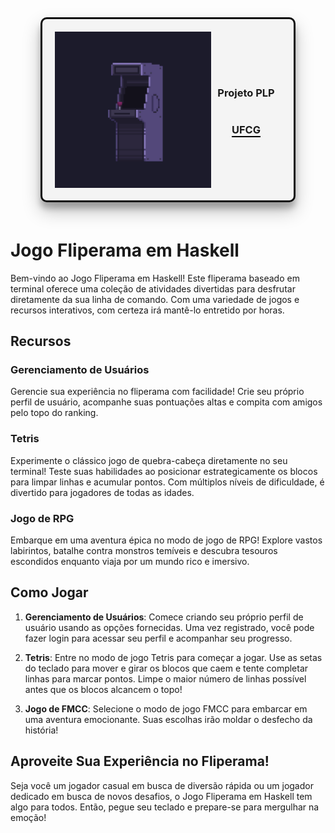 <div style="width: 100%; display: flex; align-items: center; justify-content: center; margin-bottom: 60px">
    <div style="display: flex; align-items: center; justify-content: space-evenly; border: 3px solid #0f0f0f; padding: 20px; box-shadow: rgba(0, 0, 0, 0.25) 0px 14px 28px, rgba(0, 0, 0, 0.22) 0px 10px 10px; border-radius: 10px; max-width: 600px; background-color: #f4f4f4; min-width:320px">
        <img src="./assets/arcade.gif" alt="arcade" width="250" />
        <div style="margin: 10px; display: flex; align-items: center; jusfity-content: center; flex-direction: column;">
            <h3 >Projeto PLP</h3>
            <h3 style="border-bottom: 2px solid black">UFCG</h3>
        </div>
    </div>
</div>

# Jogo Fliperama em Haskell

Bem-vindo ao Jogo Fliperama em Haskell! Este fliperama baseado em terminal oferece uma coleção de atividades divertidas para desfrutar diretamente da sua linha de comando. Com uma variedade de jogos e recursos interativos, com certeza irá mantê-lo entretido por horas.

## Recursos

### Gerenciamento de Usuários
Gerencie sua experiência no fliperama com facilidade! Crie seu próprio perfil de usuário, acompanhe suas pontuações altas e compita com amigos pelo topo do ranking.

### Tetris
Experimente o clássico jogo de quebra-cabeça diretamente no seu terminal! Teste suas habilidades ao posicionar estrategicamente os blocos para limpar linhas e acumular pontos. Com múltiplos níveis de dificuldade, é divertido para jogadores de todas as idades.

### Jogo de RPG
Embarque em uma aventura épica no modo de jogo de RPG! Explore vastos labirintos, batalhe contra monstros temíveis e descubra tesouros escondidos enquanto viaja por um mundo rico e imersivo.

## Como Jogar

1. **Gerenciamento de Usuários**: Comece criando seu próprio perfil de usuário usando as opções fornecidas. Uma vez registrado, você pode fazer login para acessar seu perfil e acompanhar seu progresso.

2. **Tetris**: Entre no modo de jogo Tetris para começar a jogar. Use as setas do teclado para mover e girar os blocos que caem e tente completar linhas para marcar pontos. Limpe o maior número de linhas possível antes que os blocos alcancem o topo!

3. **Jogo de FMCC**: Selecione o modo de jogo FMCC para embarcar em uma aventura emocionante. Suas escolhas irão moldar o desfecho da história!

## Aproveite Sua Experiência no Fliperama!

Seja você um jogador casual em busca de diversão rápida ou um jogador dedicado em busca de novos desafios, o Jogo Fliperama em Haskell tem algo para todos. Então, pegue seu teclado e prepare-se para mergulhar na emoção!
